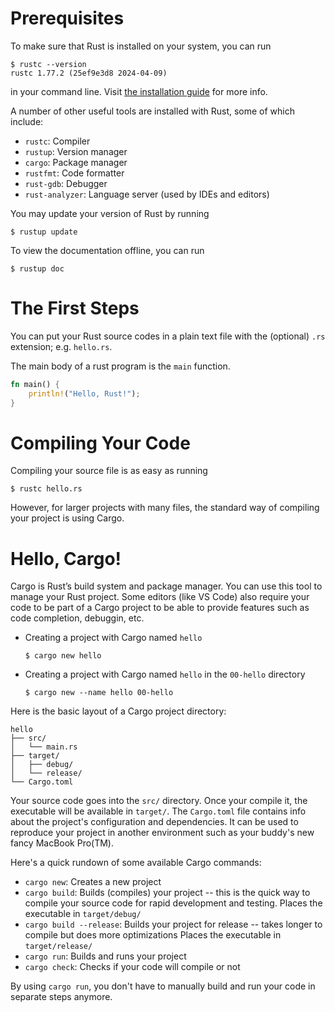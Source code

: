# Prerequisites
To make sure that Rust is installed on your system, you can run
```shell
$ rustc --version
rustc 1.77.2 (25ef9e3d8 2024-04-09)
```
in your command line. Visit
[the installation guide](https://www.rust-lang.org/tools/install)
for more info.

A number of other useful tools are installed
with Rust, some of which include:
- `rustc`: Compiler
- `rustup`: Version manager
- `cargo`: Package manager
- `rustfmt`: Code formatter
- `rust-gdb`: Debugger
- `rust-analyzer`: Language server (used by IDEs and editors)

You may update your version of Rust by running
```shell
$ rustup update
```

To view the documentation offline, you can run
```shell
$ rustup doc
```

# The First Steps
You can put your Rust source codes in a plain text file
with the (optional) `.rs` extension; e.g. `hello.rs`.

The main body of a rust program is the `main` function.
```rust
fn main() {
    println!("Hello, Rust!");
}
```

# Compiling Your Code
Compiling your source file is as easy as running
```shell
$ rustc hello.rs
```
However, for larger projects with many files, the standard way of
compiling your project is using Cargo.

# Hello, Cargo!
Cargo is Rust’s build system and package manager. You can use
this tool to manage your Rust project. Some editors (like VS Code)
also require your code to be part of a Cargo project to be able to
provide features such as code completion, debuggin, etc.

- Creating a project with Cargo named `hello`
    ```shell
    $ cargo new hello
    ```
- Creating a project with Cargo named `hello` in the `00-hello`
directory
    ```shell
    $ cargo new --name hello 00-hello
    ```

Here is the basic layout of a Cargo project directory:
```
hello
├── src/
│   └── main.rs
├── target/
│   ├── debug/
│   └── release/
└── Cargo.toml
```

Your source code goes into the `src/` directory.
Once your compile it, the executable will be available in `target/`.
The `Cargo.toml` file contains info about the project's configuration
and dependencies. It can be used to reproduce your project in another
environment such as your buddy's new fancy MacBook Pro(TM).

Here's a quick rundown of some available Cargo commands:
- `cargo new`: Creates a new project
- `cargo build`: Builds (compiles) your project --
this is the quick way to compile your source code for rapid
development and testing. Places the executable in `target/debug/`
- `cargo build --release`: Builds your project for release --
takes longer to compile but does more optimizations
Places the executable in `target/release/`
- `cargo run`: Builds and runs your project
- `cargo check`: Checks if your code will compile or not

By using `cargo run`, you don't have to manually build and run your
code in separate steps anymore.
